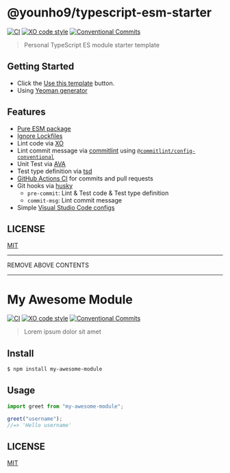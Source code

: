 # @younho9/typescript-esm-starter

[![CI](https://github.com/younho9/typescript-esm-starter/actions/workflows/main.yml/badge.svg)](https://github.com/younho9/typescript-esm-starter/actions/workflows/main.yml)
[![XO code style](https://img.shields.io/badge/code_style-XO-5ed9c7.svg)](https://github.com/xojs/xo)
[![Conventional Commits](https://img.shields.io/badge/Conventional%20Commits-1.0.0-yellow.svg)](https://conventionalcommits.org)

> Personal TypeScript ES module starter template

## Getting Started

- Click the [Use this template](https://github.com/younho9/typescript-esm-starter/generate) button.
- Using [Yeoman generator](https://github.com/younho9/generator-typescript-esm)

## Features

- [Pure ESM package](https://gist.github.com/sindresorhus/a39789f98801d908bbc7ff3ecc99d99c)
- [Ignore Lockfiles](https://github.com/sindresorhus/ama/issues/479#issuecomment-310661514)
- Lint code via [XO](https://github.com/xojs/xo#readme)
- Lint commit message via [commitlint](https://github.com/conventional-changelog/commitlint) using [`@commitlint/config-conventional`](https://github.com/conventional-changelog/commitlint/tree/master/%40commitlint/config-conventional#readme)
- Unit Test via [AVA](https://github.com/avajs/ava#readme)
- Test type definition via [tsd](https://github.com/SamVerschueren/tsd#readme)
- [GitHub Actions CI](https://github.com/younho9/typescript-esm-starter/blob/main/.github/workflows/main.yml) for commits and pull requests
- Git hooks via [husky](https://github.com/typicode/husky#readme)
  - `pre-commit`: Lint & Test code & Test type definition
  - `commit-msg`: Lint commit message
- Simple [Visual Studio Code configs](https://github.com/younho9/typescript-esm-starter/tree/main/.vscode)

## LICENSE

[MIT](LICENSE)

---

REMOVE ABOVE CONTENTS

---

# My Awesome Module

[![CI](https://github.com/younho9/my-awesome-module/actions/workflows/main.yml/badge.svg)](https://github.com/younho9/my-awesome-module/actions/workflows/main.yml)
[![XO code style](https://img.shields.io/badge/code_style-XO-5ed9c7.svg)](https://github.com/xojs/xo)
[![Conventional Commits](https://img.shields.io/badge/Conventional%20Commits-1.0.0-yellow.svg)](https://conventionalcommits.org)

> Lorem ipsum dolor sit amet

## Install

```sh
$ npm install my-awesome-module
```

## Usage

```ts
import greet from "my-awesome-module";

greet("username");
//=> 'Hello username'
```

## LICENSE

[MIT](LICENSE)
